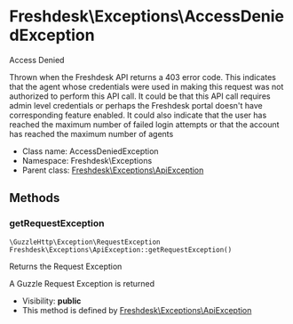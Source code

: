 Freshdesk\Exceptions\AccessDeniedException
===============

Access Denied

Thrown when the Freshdesk API returns a 403 error code. This indicates that
the agent whose credentials were used in making this request was not authorized to perform this API call.
It could be that this API call requires admin level credentials or perhaps the Freshdesk portal doesn't have
corresponding feature enabled. It could also indicate that the user has reached the maximum number of failed login
attempts or that the account has reached the maximum number of agents


* Class name: AccessDeniedException
* Namespace: Freshdesk\Exceptions
* Parent class: [Freshdesk\Exceptions\ApiException](Freshdesk-Exceptions-ApiException.md)







Methods
-------


### getRequestException

    \GuzzleHttp\Exception\RequestException Freshdesk\Exceptions\ApiException::getRequestException()

Returns the Request Exception

A Guzzle Request Exception is returned

* Visibility: **public**
* This method is defined by [Freshdesk\Exceptions\ApiException](Freshdesk-Exceptions-ApiException.md)



